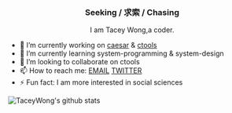 <h3 align="center">Seeking / 求索 / Chasing</h3>
<p align="center">
    I am Tacey Wong,a coder.
</p>
 

- 🔭 I’m currently working on [caesar](http://github.com/TaceyWong/caesar) & [ctools](http://github.con/TaceyWong/ctools)
- 🌱 I’m currently learning system-programming & system-design
- 👯 I’m looking to collaborate on ctools
- 📫 How to reach me: [EMAIL](mailto:xinyong.wang@qq.com) [TWITTER](https://twitter.com/tacey_w)
- ⚡ Fun fact: I am more interested in social sciences

![TaceyWong's github stats](https://github-readme-stats.vercel.app/api?username=TaceyWong)
